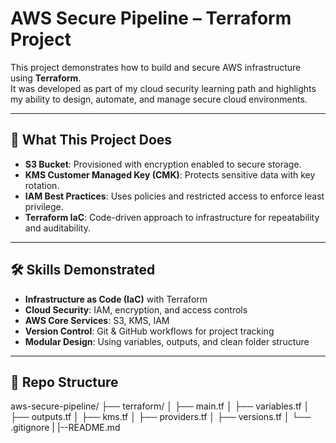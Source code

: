 # AWS Secure Pipeline – Terraform Project

This project demonstrates how to build and secure AWS infrastructure using **Terraform**.  
It was developed as part of my cloud security learning path and highlights my ability to design, automate, and manage secure cloud environments.

---

## 🚀 What This Project Does
- **S3 Bucket**: Provisioned with encryption enabled to secure storage.  
- **KMS Customer Managed Key (CMK)**: Protects sensitive data with key rotation.  
- **IAM Best Practices**: Uses policies and restricted access to enforce least privilege.  
- **Terraform IaC**: Code-driven approach to infrastructure for repeatability and auditability.  

---

## 🛠️ Skills Demonstrated
- **Infrastructure as Code (IaC)** with Terraform  
- **Cloud Security**: IAM, encryption, and access controls  
- **AWS Core Services**: S3, KMS, IAM  
- **Version Control**: Git & GitHub workflows for project tracking  
- **Modular Design**: Using variables, outputs, and clean folder structure  

---

## 📂 Repo Structure
aws-secure-pipeline/
├── terraform/
│ ├── main.tf
│ ├── variables.tf
│ ├── outputs.tf
│ ├── kms.tf
│ ├── providers.tf
│ ├── versions.tf
│ └── .gitignore
| |--README.md
